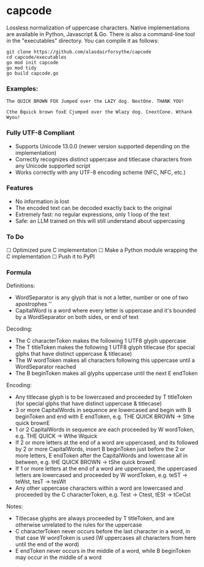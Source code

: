 # capcode
Lossless normalization of uppercase characters.
Native implementations are available in Python, Javascript & Go. There is also a command-line tool in the "executables" directory. You can compile it as follows:
```
git clone https://github.com/alasdairforsythe/capcode
cd capcode/executables
go mod init capcode
go mod tidy
go build capcode.go
```

### Examples:
```
The QUICK BROWN FOX Jumped over the LAZY dog. NextOne. THANK YOU!
```
```
Cthe Bquick brown foxE Cjumped over the Wlazy dog. CnextCone. Wthank Wyou!
```

### Fully UTF-8 Compliant

- Supports Unicode 13.0.0 (newer version supported depending on the implementation)
- Correctly recognizes distinct uppercase and titlecase characters from any Unicode supported script
- Works correctly with any UTF-8 encoding scheme (NFC, NFC, etc.)

### Features

- No information is lost
- The encoded text can be decoded exactly back to the original
- Extremely fast: no regular expressions, only 1 loop of the text
- Safe: an LLM trained on this will still understand about uppercasing

### To Do

☐ Optimized pure C implementation
☐ Make a Python module wrapping the C implementation
☐ Push it to PyPI

### Formula

Definitions:
- WordSeparator is any glyph that is not a letter, number or one of two apostrophes '’
- CapitalWord is a word where every letter is uppercase and it's bounded by a WordSeparator on both sides, or end of text

Decoding:
- The C characterToken makes the following 1 UTF8 glyph uppercase
- The T titleToken makes the following 1 UTF8 glyph titlecase (for special glphs that have distinct uppercase & titlecase)
- The W wordToken makes all characters following this uppercase until a WordSeparator reached
- The B beginToken makes all glyphs uppercase until the next E endToken

Encoding:
- Any titlecase glyph is to be lowercased and proceeded by T titleToken (for special glphs that have distinct uppercase & titlecase)
- 3 or more CapitalWords in sequence are lowercased and begin with B beginToken and end with E endToken, e.g. THE QUICK BROWN -> Sthe quick brownE
- 1 or 2 CapitalWords in sequence are each proceeded by W wordToken, e.g. THE QUICK -> Wthe Wquick
- If 2 or more letters at the end of a word are uppercased, and its followed by 2 or more CapitalWords, insert B beginToken just before the 2 or more letters, E endToken after the CapitalWords and lowercase all in between, e.g. tHE QUICK BROWN -> tShe quick brownE
- If 1 or more letters at the end of a word are uppercased, the uppercased letters are lowercased and proceeded by W wordToken, e.g. teST -> teWst, tesT -> tesWt
- Any other uppercase characters within a word are lowercased and proceeded by the C characterToken, e.g. Test -> Ctest, tESt -> tCeCst

Notes:
- Titlecase glyphs are always proceeded by T titleToken, and are otherwise unrelated to the rules for the uppercase
- C characterToken never occurs before the last character in a word, in that case W wordToken is used (W uppercases all characters from here until the end of the word)
- E endToken never occurs in the middle of a word, while B beginToken may occur in the middle of a word
